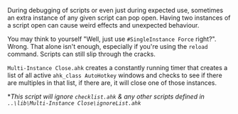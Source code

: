 During debugging of scripts or even just during expected use, sometimes an extra instance of any given script can pop open. Having two instances of a script open can cause weird effects and unexpected behaviour.

You may think to yourself "Well, just use `#SingleInstance Force` right?". Wrong. That alone isn't enough, especially if you're using the `reload` command. Scripts can still slip through the cracks.

`Multi-Instance Close.ahk` creates a constantly running timer that creates a list of all active `ahk_class AutoHotkey` windows and checks to see if there are multiples in that list, if there are, it will close one of those instances.

**This script will ignore `checklist.ahk` & any other scripts defined in `..\lib\Multi-Instance Close\ignoreList.ahk`*